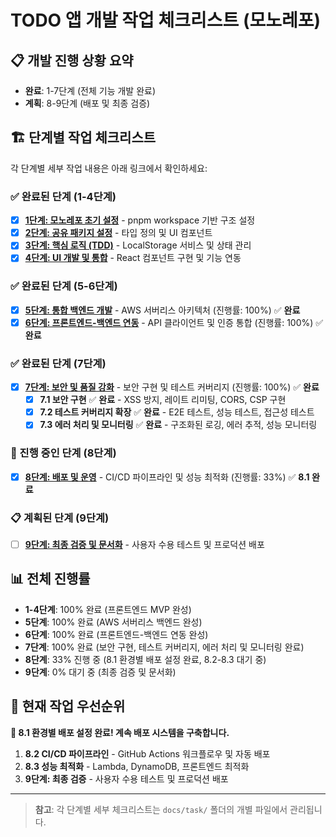 # TODO 앱 개발 작업 체크리스트 (모노레포)

## 📋 개발 진행 상황 요약

- **완료**: 1-7단계 (전체 기능 개발 완료)
- **계획**: 8-9단계 (배포 및 최종 검증)

## 🏗️ 단계별 작업 체크리스트

각 단계별 세부 작업 내용은 아래 링크에서 확인하세요:

### ✅ 완료된 단계 (1-4단계)

- [x] **[1단계: 모노레포 초기 설정](task/01-monorepo-setup.md)** - pnpm workspace 기반 구조 설정
- [x] **[2단계: 공유 패키지 설정](task/02-shared-packages.md)** - 타입 정의 및 UI 컴포넌트
- [x] **[3단계: 핵심 로직 (TDD)](task/03-core-logic.md)** - LocalStorage 서비스 및 상태 관리
- [x] **[4단계: UI 개발 및 통합](task/04-ui-development.md)** - React 컴포넌트 구현 및 기능 연동

### ✅ 완료된 단계 (5-6단계)

- [x] **[5단계: 통합 백엔드 개발](task/05-backend-development.md)** - AWS 서버리스 아키텍처 (진행률: 100%) ✅ **완료**
- [x] **[6단계: 프론트엔드-백엔드 연동](task/06-frontend-backend-integration.md)** - API 클라이언트 및 인증 통합 (진행률: 100%) ✅ **완료**

### ✅ 완료된 단계 (7단계)

- [x] **[7단계: 보안 및 품질 강화](task/07-security-quality.md)** - 보안 구현 및 테스트 커버리지 (진행률: 100%) ✅ **완료**
  - [x] **7.1 보안 구현** ✅ **완료** - XSS 방지, 레이트 리미팅, CORS, CSP 구현
  - [x] **7.2 테스트 커버리지 확장** ✅ **완료** - E2E 테스트, 성능 테스트, 접근성 테스트
  - [x] **7.3 에러 처리 및 모니터링** ✅ **완료** - 구조화된 로깅, 에러 추적, 성능 모니터링

### 🚀 진행 중인 단계 (8단계)

- [x] **[8단계: 배포 및 운영](task/08-deployment-operations.md)** - CI/CD 파이프라인 및 성능 최적화 (진행률: 33%) ✅ **8.1 완료**

### 📋 계획된 단계 (9단계)

- [ ] **[9단계: 최종 검증 및 문서화](task/09-final-validation.md)** - 사용자 수용 테스트 및 프로덕션 배포

## 📊 전체 진행률

- **1-4단계**: 100% 완료 (프론트엔드 MVP 완성)
- **5단계**: 100% 완료 (AWS 서버리스 백엔드 완성)
- **6단계**: 100% 완료 (프론트엔드-백엔드 연동 완성)
- **7단계**: 100% 완료 (보안 구현, 테스트 커버리지, 에러 처리 및 모니터링 완료)
- **8단계**: 33% 진행 중 (8.1 환경별 배포 설정 완료, 8.2-8.3 대기 중)
- **9단계**: 0% 대기 중 (최종 검증 및 문서화)

## 🎯 현재 작업 우선순위

**🚀 8.1 환경별 배포 설정 완료! 계속 배포 시스템을 구축합니다.**

1. **8.2 CI/CD 파이프라인** - GitHub Actions 워크플로우 및 자동 배포
2. **8.3 성능 최적화** - Lambda, DynamoDB, 프론트엔드 최적화
3. **9단계: 최종 검증** - 사용자 수용 테스트 및 프로덕션 배포

---

> **참고**: 각 단계별 세부 체크리스트는 `docs/task/` 폴더의 개별 파일에서 관리됩니다.
